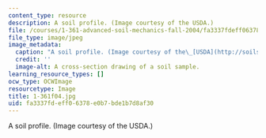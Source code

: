 ```yaml
---
content_type: resource
description: A soil profile. (Image courtesy of the USDA.)
file: /courses/1-361-advanced-soil-mechanics-fall-2004/fa3337fdeff06378e0b7bde1b7d8af30_1-361f04.jpg
file_type: image/jpeg
image_metadata:
  caption: "A soil profile. (Image courtesy of the\_[USDA](http://soils.usda.gov/).)"
  credit: ''
  image-alt: A cross-section drawing of a soil sample.
learning_resource_types: []
ocw_type: OCWImage
resourcetype: Image
title: 1-361f04.jpg
uid: fa3337fd-eff0-6378-e0b7-bde1b7d8af30
---
```

A soil profile. (Image courtesy of the USDA.)

